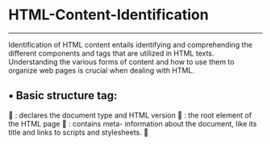 # HTML-Content-Identification
-----------------------------------------------------------
Identification of HTML content entails identifying and comprehending the different components and tags that are utilized in HTML texts. Understanding the various forms of content and how to use them to organize web pages is crucial when dealing with HTML. 

•	Basic structure tag:
-----------------------------------------------------------
	<!DOCTOTYPE html> : declares the document type and HTML version
	<html>: the root element of the HTML page
	<head>: contains meta- information about the document, like its title and links to scripts and stylesheets.
	<title>: specifies the title of the document which is shown in the browser’s title bar or tab.
	<body> contains the content of the document such as text, images, paragraphs ad other media. 
	Text formatting tags:
•	<h1>, <h2>, <h3>, …. <h6>: headings with <h1> being the highest( most important ) level and <h6> is the lowest
•	<p> is for paragraphs.
•	<br>: line break
•	<hr>: horizontal line break
•	<strong> and <b>: bold text with <strong> indicating importance.
•	<em> and <i>: italic text with <em> indicating emphases.

Hyperlinks and images:
--------------------------------------------------------------
•	<a href=ÜRL”>:Hyperlink to another document or resource
•	<img src=ïmge url” alt=”alternative text”>: Embeds an image into the document.

Lists: 
--------------------------------------------------------------
•	<ul>: Unordered (bulleted list) list.
•	<ol> Ordered (numbered list) list.
•	<li>: list item.

Tables:
--------------------------------------------------------------
•	<table>: define tables
•	<tr>: table row
•	<th>: table header cell
•	<td>: table data cell.

Forms:
-------------------------------------------------------------
•	<form>: define a form for user
•	<input>: input field
•	<label>: label for an <input> element
•	<textarea>: multi-line text input
•	<button>: button

Semantic tags (HTML5)
-----------------------------------------------------------
•	<Header>: introductory content or navigational links.
•	<nav>: navigation links.
•	<article>: independent, self-contained content.
•	<section>: sections of a document.
•	<footer>: footer for a document or section.
•	<aside>: content indirectly related to the document content.

Media and embedding:
-----------------------------------------------------------
•	<video>: and <audio>: embedded video and audio content.
•	<canvas>: used for drawing graphics on the fly.
•	<iframe>: embeds another HTML page within the current page.

HTML Generic Elements, Div and Span:
-----------------------------------------------------------
Standard HTML components such as <div> and <span> are used to organize other elements and apply JavaScript actions or CSS style to them. They are basically containers that, while not intrinsically representing anything or having any semantic significance, are useful tools that help web developers organize and layout web pages effectively.

DIV Element: 
-----------------------------------------------------------
•	Description: When using CSS for styling or layout, HTML elements can be grouped together using the <div> element, which is a block-level container. It symbolizes a segment or a break within an HTML document.

Characteristics: 
-----------------------------------------------------------
•	Block-level: occupies the entire possible width, with a fresh line appearing before and after.
•	used to arrange items into sections or groups so they can be styled together or arranged as a single unit inside a layout.

	Common uses:
-----------------------------------------------------------
•	Creating a layout structure (e.g., header, footer, sidebar, content area)
•	Grouping elements to apply the same styling or classes.
•	Serving as containers for dynamic content updated via JavaScript.

<SPAN>Element:
------------------------------------------------------------
•	Description: An inline container called the <span> element can be used to mark up a section of a text or a document for style or to apply JavaScript operations. It has no semantic significance or intrinsic representation.

	Characteristics:
------------------------------------------------------------
•	Inline: takes up only the appropriate width and does not result in a line break.
•	Used to style a small part of the text or to apply specific behavior without changing the documents flow.

	Common uses:
------------------------------------------------------------
•	Changing the style (color, font, background) of a part of a text.
•	Wrapping a text portion to apply JavaScript actions like click events.
•	Highlighting a part of text without affecting the document’s layout.

Key display:
-------------------------------------------------------------
Display: <div> is a block-level element, while <span> is an inline element.
Purpose: 
--------------------------------------------------------------
•	<div> is typically used for larger blocks of html, often as containers for layout sections.
•	<Span> is used for smaller portions of text or inline element within other displayed content.

Effect on layout: 
---------------------------------------------------------------
•	By default, adding a <div> will result in the creation of new lines before and after it, which will have a greater impact on the layout. <span> won't impede the surrounding content's flow.
<div> and <span> are essential elements of HTML that are used extensively in web development for content organization and CSS style application. Because of their generic character, which gives them great versatility, developers can change web page elements for both layout and styling without giving the content any additional semantic significance.


